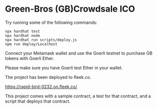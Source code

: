 # Green-Bros (GB)Crowdsale ICO

Try running some of the following commands:

```shell
npx hardhat test
npx hardhat node
npx hardhat run scripts/deploy.js
npm	run deploy/Localhost
```
Connect your Metamask wallet and use the Goerli testnet to purchase GB tokens with Goerli Ether.

Please make sure you have Goerli test Ether in your wallet.

The project has been deployed to fleek.co.

https://rapid-bird-0232.on.fleek.co/

This project comes with a sample contract, a test for that contract, and a script that deploys that contract.
